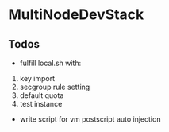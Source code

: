 # MultiNodeDevStack

Todos
-----

- fulfill local.sh with:

1. key import
2. secgroup rule setting
3. default quota
4. test instance

- write script for vm postscript auto injection
